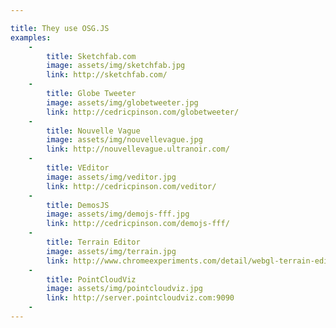 ```yaml
---

title: They use OSG.JS
examples:
    -
        title: Sketchfab.com
        image: assets/img/sketchfab.jpg
        link: http://sketchfab.com/
    -
        title: Globe Tweeter
        image: assets/img/globetweeter.jpg
        link: http://cedricpinson.com/globetweeter/
    -
        title: Nouvelle Vague
        image: assets/img/nouvellevague.jpg
        link: http://nouvellevague.ultranoir.com/
    -
        title: VEditor
        image: assets/img/veditor.jpg
        link: http://cedricpinson.com/veditor/
    -
        title: DemosJS
        image: assets/img/demojs-fff.jpg
        link: http://cedricpinson.com/demojs-fff/
    -
        title: Terrain Editor
        image: assets/img/terrain.jpg
        link: http://www.chromeexperiments.com/detail/webgl-terrain-editor/
    -
        title: PointCloudViz
        image: assets/img/pointcloudviz.jpg
        link: http://server.pointcloudviz.com:9090
    -
---
```

